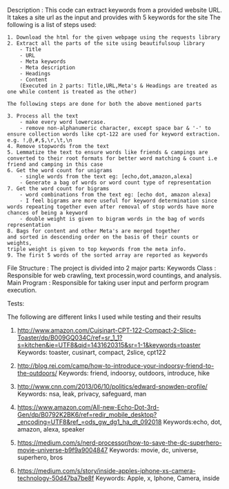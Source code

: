 Description :
This code can extract keywords from a provided website URL.
It takes a site url as the input and provides with 5 keywords for the site
The following is a list of steps used:
    
    1. Download the html for the given webpage using the requests library
    2. Extract all the parts of the site using beautifulsoup library
        - Title
        - URL
        - Meta keywords
        - Meta description
        - Headings
        - Content
        (Executed in 2 parts: Title,URL,Meta's & Headings are treated as one while content is treated as the other)
        
    The following steps are done for both the above mentioned parts
    
    3. Process all the text
        - make every word lowercase.
        - remove non-alphanumeric character, except space bar & '-' to ensure collection words like cpt-122 are used for keyword extraction. e.g. !,@,#,$,\r,\t,\n
    4. Remove stopwords from the text
    5. Lemmatize the text to ensure words like friends & campings are converted to their root formats for better word matching & count i.e friend and camping in this case
    6. Get the word count for unigrams
        - single words from the text eg: [echo,dot,amazon,alexa] 
        - Generate a bag of words or word count type of representation
    7. Get the word count for bigrams
        - word combinations from the text eg: [echo dot, amazon alexa] 
        - I feel bigrams are more useful for keyword determination since words repeating together even after removal of stop words have more chances of being a keyword
        - double weight is given to bigram words in the bag of words representation
    8. Bags for content and other Meta's are merged together 
    and sorted in descending order on the basis of their counts or weights,
    triple weight is given to top keywords from the meta info.
    9. The first 5 words of the sorted array are reported as keywords

File Structure :
	The project is divided into 2 major parts: 
		Keywords Class : Responsible for web crawling, text processin,word countings, and analysis. 
		Main Program   : Responsible for taking user input and perform program execution.


Tests:

The following are different links I used while testing and their results

1. http://www.amazon.com/Cuisinart-CPT-122-Compact-2-Slice-Toaster/dp/B009GQ034C/ref=sr_1_1?s=kitchen&ie=UTF8&qid=1431620315&sr=1-1&keywords=toaster  
Keywords: toaster, cusinart, compact, 2slice, cpt122

2. http://blog.rei.com/camp/how-to-introduce-your-indoorsy-friend-to-the-outdoors/
Keywords: friend, indoorsy, outdoors, introduce, hike

3. http://www.cnn.com/2013/06/10/politics/edward-snowden-profile/
Keywords: nsa, leak, privacy, safeguard, man

4. https://www.amazon.com/All-new-Echo-Dot-3rd-Gen/dp/B0792K2BK6/ref=redir_mobile_desktop?_encoding=UTF8&ref_=ods_gw_dg1_ha_dt_092018
Keywords:echo, dot, amazon, alexa, speaker

5. https://medium.com/s/nerd-processor/how-to-save-the-dc-superhero-movie-universe-b9f9a9004847
Keywords: movie, dc, universe, superhero, bros

6. https://medium.com/s/story/inside-apples-iphone-xs-camera-technology-50d47ba7be8f
Keywords: Apple, x, Iphone, Camera, inside